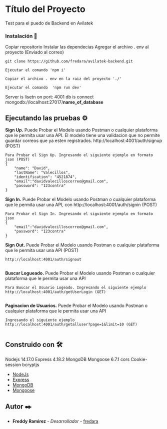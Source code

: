 # Título del Proyecto

Test para el puedo de Backend en Avilatek 

### Instalación 🔧

Copiar repositorio
Instalar las dependecias
Agregar el archivo . env al proyecto (Enviado al correo)

```
git clone https://github.com/fredara/avilatek-backend.git
```


```
Ejecutar el comando 'npm i'
```

```
Copiar el archivo . env en la raiz del proyecto './'
```

```
Ejecutar el comando  'npm run dev'
```

Server is lisetn on port:  4001
db is connect mongodb://localhost:27017/**name_of_database**

## Ejecutando las pruebas ⚙️


**Sign Up.** Puede Probar el Modelo usando Postman o cualquier plataforma que le permita usar una API. El modelo tiene una validacion que no permite guardar correos que ya esten registrados. http://localhost:4001/auth/signup (POST)

```
Para Probar el Sign Up. Ingresando el siguiente ejemplo en formato json (POST)
{
    "name": "David",
    "lastName": "Valecillos",
    "identification": "4521874",
    "email":"davidvalecilloscorreo@gmail.com",
    "password": "123contra"
}

```
**Sign In.** Puede Probar el Modelo usando Postman o cualquier plataforma que le permita usar una API, con http://localhost:4001/auth/signin (POST)

```
Para Probar el Sign In. Ingresando el siguiente ejemplo en formato json
{
    "email":"davidvalecilloscorreo@gmail.com",
    "password": "123contra"
}

```
**Sign Out.** Puede Probar el Modelo usando Postman o cualquier plataforma que le permita usar una API (POST)
```
http://localhost:4001/auth/signout


```
**Buscar Logueado.** Puede Probar el Modelo usando Postman o cualquier plataforma que le permita usar una API  

```
Para Buscar el Usuario Logeado. Ingresando el siguiente ejemplo  http://localhost:4001/auth/getUserLogin (GET)


```

**Paginacion de Usuarios.** Puede Probar el Modelo usando Postman o cualquier plataforma que le permita usar una API  

```
Ingresando el siguiente ejemplo  http://localhost:4001/auth/getalluser?page=1&limit=10 (GET)


```



## Construido con 🛠️

Nodejs 14.17.0
Express 4.18.2
MongoDB
Mongoose 6.7.1
cors
Cookie-session
bcryptjs

* [NodeJs](https://nodejs.org/en/docs/) 
* [Express](https://expressjs.com/en/5x/api.html) 
* [MongoDB](https://www.mongodb.com/docs/) 
* [Mongoose](https://mongoosejs.com/docs/) 




## Autor ✒️

* **Freddy Ramirez** - *Desarrollador* - [fredara](https://github.com/fredara)